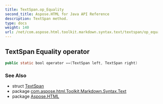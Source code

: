 ```yaml
---
title: TextSpan.op_Equality
second_title: Aspose.HTML for Java API Reference
description: TextSpan method. 
type: docs
weight: 140
url: /net/com.aspose.html.toolkit.markdown.syntax.text/textspan/op_equality/
---
```

## TextSpan Equality operator

```java
public static bool operator ==(TextSpan left, TextSpan right)
```

### See Also

* struct [TextSpan](../)
* package [com.aspose.html.Toolkit.Markdown.Syntax.Text](../../textspan/)
* package [Aspose.HTML](../../../)
